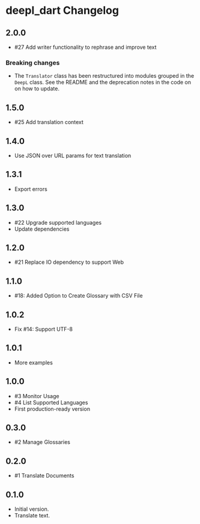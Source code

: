 # deepl_dart Changelog

## 2.0.0

- #27 Add writer functionality to rephrase and improve text

### Breaking changes

- The `Translator` class has been restructured into modules grouped in the `DeepL` class. See the README and the deprecation notes in the code on on how to update. 

## 1.5.0

- #25 Add translation context

## 1.4.0

- Use JSON over URL params for text translation

## 1.3.1

- Export errors

## 1.3.0

- #22 Upgrade supported languages
- Update dependencies

## 1.2.0

- #21 Replace IO dependency to support Web

## 1.1.0

- #18: Added Option to Create Glossary with CSV File

## 1.0.2

- Fix #14: Support UTF-8

## 1.0.1

- More examples

## 1.0.0

- #3 Monitor Usage
- #4 List Supported Languages
- First production-ready version

## 0.3.0

- #2 Manage Glossaries

## 0.2.0

- #1 Translate Documents

## 0.1.0

- Initial version.
- Translate text.